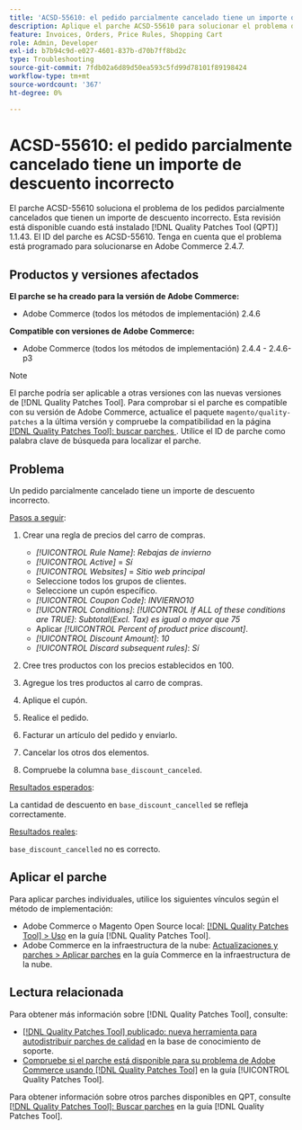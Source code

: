 ```yaml
---
title: 'ACSD-55610: el pedido parcialmente cancelado tiene un importe de descuento incorrecto'
description: Aplique el parche ACSD-55610 para solucionar el problema de Adobe Commerce en el que un pedido parcialmente cancelado tiene un importe de descuento incorrecto.
feature: Invoices, Orders, Price Rules, Shopping Cart
role: Admin, Developer
exl-id: b7b94c9d-e027-4601-837b-d70b7ff8bd2c
type: Troubleshooting
source-git-commit: 7fdb02a6d89d50ea593c5fd99d78101f89198424
workflow-type: tm+mt
source-wordcount: '367'
ht-degree: 0%

---
```


# ACSD-55610: el pedido parcialmente cancelado tiene un importe de descuento incorrecto

El parche ACSD-55610 soluciona el problema de los pedidos parcialmente cancelados que tienen un importe de descuento incorrecto. Esta revisión está disponible cuando está instalado [!DNL Quality Patches Tool (QPT)] 1.1.43. El ID del parche es ACSD-55610. Tenga en cuenta que el problema está programado para solucionarse en Adobe Commerce 2.4.7.

## Productos y versiones afectados

**El parche se ha creado para la versión de Adobe Commerce:**

* Adobe Commerce (todos los métodos de implementación) 2.4.6

**Compatible con versiones de Adobe Commerce:**

* Adobe Commerce (todos los métodos de implementación) 2.4.4 - 2.4.6-p3

>[!NOTE]
>
>El parche podría ser aplicable a otras versiones con las nuevas versiones de [!DNL Quality Patches Tool]. Para comprobar si el parche es compatible con su versión de Adobe Commerce, actualice el paquete `magento/quality-patches` a la última versión y compruebe la compatibilidad en la página [[!DNL Quality Patches Tool]: buscar parches &#x200B;](https://experienceleague.adobe.com/tools/commerce-quality-patches/index.html?lang=es). Utilice el ID de parche como palabra clave de búsqueda para localizar el parche.

## Problema

Un pedido parcialmente cancelado tiene un importe de descuento incorrecto.

<u>Pasos a seguir</u>:

1. Crear una regla de precios del carro de compras.

   * *[!UICONTROL Rule Name]*: *Rebajas de invierno*
   * *[!UICONTROL Active]* = *Sí*
   * *[!UICONTROL Websites]* = *Sitio web principal*
   * Seleccione todos los grupos de clientes.
   * Seleccione un cupón específico.
   * *[!UICONTROL Coupon Code]*: *INVIERNO10*
   * *[!UICONTROL Conditions]*: *[!UICONTROL If ALL of these conditions are TRUE]*: *Subtotal(Excl. Tax) es igual o mayor que 75*
   * Aplicar *[!UICONTROL Percent of product price discount]*.
   * *[!UICONTROL Discount Amount]*: *10*
   * *[!UICONTROL Discard subsequent rules]*: *Sí*

1. Cree tres productos con los precios establecidos en 100.
1. Agregue los tres productos al carro de compras.
1. Aplique el cupón.
1. Realice el pedido.
1. Facturar un artículo del pedido y enviarlo.
1. Cancelar los otros dos elementos.
1. Compruebe la columna `base_discount_canceled`.

<u>Resultados esperados</u>:

La cantidad de descuento en `base_discount_cancelled` se refleja correctamente.

<u>Resultados reales</u>:

`base_discount_cancelled` no es correcto.

## Aplicar el parche

Para aplicar parches individuales, utilice los siguientes vínculos según el método de implementación:

* Adobe Commerce o Magento Open Source local: [[!DNL Quality Patches Tool] > Uso](/help/tools/quality-patches-tool/usage.md) en la guía [!DNL Quality Patches Tool].
* Adobe Commerce en la infraestructura de la nube: [Actualizaciones y parches > Aplicar parches](https://experienceleague.adobe.com/docs/commerce-cloud-service/user-guide/develop/upgrade/apply-patches.html?lang=es) en la guía Commerce en la infraestructura de la nube.

## Lectura relacionada

Para obtener más información sobre [!DNL Quality Patches Tool], consulte:

* [[!DNL Quality Patches Tool] publicado: nueva herramienta para autodistribuir parches de calidad](https://experienceleague.adobe.com/es/docs/commerce-operations/tools/quality-patches-tool/quality-patches-tool-to-self-serve-quality-patches) en la base de conocimiento de soporte.
* [Compruebe si el parche está disponible para su problema de Adobe Commerce usando [!DNL Quality Patches Tool]](/help/tools/quality-patches-tool/patches-available-in-qpt/check-patch-for-magento-issue-with-magento-quality-patches.md) en la guía [!UICONTROL Quality Patches Tool].


Para obtener información sobre otros parches disponibles en QPT, consulte [[!DNL Quality Patches Tool]: Buscar parches](https://experienceleague.adobe.com/tools/commerce-quality-patches/index.html?lang=es) en la guía [!DNL Quality Patches Tool].
